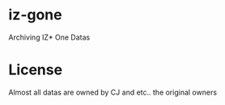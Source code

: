 # iz-gone
Archiving IZ* One Datas 

# License
Almost all datas are owned by CJ and etc.. the original owners

